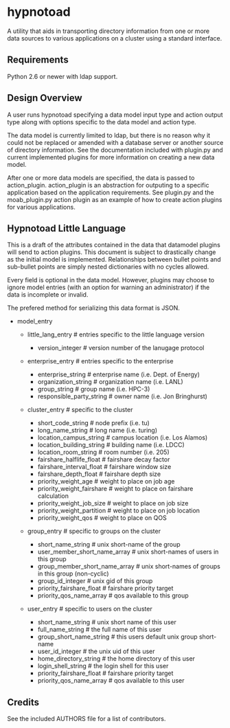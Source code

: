 hypnotoad
=========
A utility that aids in transporting directory information from one or more
data sources to various applications on a cluster using a standard interface.

Requirements
------------
Python 2.6 or newer with ldap support.

Design Overview
---------------
A user runs hypnotoad specifying a data model input type and action output type
along with options specific to the data model and action type.

The data model is currently limited to ldap, but there is no reason why it
could not be replaced or amended with a database server or another source of
directory information. See the documentation included with plugin.py and
current implemented plugins for more information on creating a new data model.

After one or more data models are specified, the data is passed to
action_plugin. action_plugin is an abstraction for outputing to a specific
application based on the application requirements. See plugin.py and the
moab_plugin.py action plugin as an example of how to create action plugins for
various applications.

Hypnotoad Little Language
-------------------------
This is a draft of the attributes contained in the data that datamodel plugins
will send to action plugins. This document is subject to drastically change
as the initial model is implemented. Relationships between bullet points and
sub-bullet points are simply nested dictionaries with no cycles allowed.

Every field is optional in the data model. However, plugins may choose to ignore
model entries (with an option for warning an administrator) if the data is
incomplete or invalid.

The prefered method for serializing this data format is JSON.

* model_entry
  * little_lang_entry                # entries specific to the little language version
    * version_integer                # version number of the lanugage protocol

  * enterprise_entry                 # entries specific to the enterprise
    * enterprise_string              # enterprise name (i.e. Dept. of Energy)
    * organization_string            # organization name (i.e. LANL)
    * group_string                   # group name (i.e. HPC-3)
    * responsible_party_string       # owner name (i.e. Jon Bringhurst)

  * cluster_entry                    # specific to the cluster
    * short_code_string              # node prefix (i.e. tu)
    * long_name_string               # long name (i.e. turing)
    * location_campus_string         # campus location (i.e. Los Alamos)
    * location_building_string       # building name (i.e. LDCC)
    * location_room_string           # room number (i.e. 205)
    * fairshare_halflife_float       # fairshare decay factor
    * fairshare_interval_float       # fairshare window size
    * fairshare_depth_float          # fairshare depth size
    * priority_weight_age            # weight to place on job age
    * priority_weight_fairshare      # weight to place on fairshare calculation
    * priority_weight_job_size       # weight to place on job size
    * priority_weight_partition      # weight to place on job location
    * priority_weight_qos            # weight to place on QOS
    
  * group_entry                      # specific to groups on the cluster
    * short_name_string              # unix short-name of the group
    * user_member_short_name_array   # unix short-names of users in this group
    * group_member_short_name_array  # unix short-names of groups in this group (non-cyclic)
    * group_id_integer               # unix gid of this group
    * priority_fairshare_float       # fairshare priority target
    * priority_qos_name_array        # qos available to this group

  * user_entry                       # specific to users on the cluster
    * short_name_string              # unix short name of this user
    * full_name_string               # the full name of this user
    * group_short_name_string        # this users default unix group short-name
    * user_id_integer                # the unix uid of this user
    * home_directory_string          # the home directory of this user
    * login_shell_string             # the login shell for this user
    * priority_fairshare_float       # fairshare priority target
    * priority_qos_name_array        # qos available to this user

Credits
-------
See the included AUTHORS file for a list of contributors.
